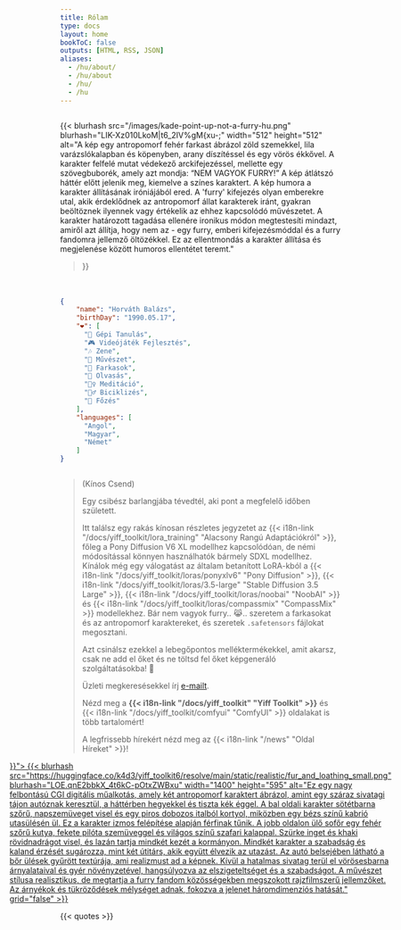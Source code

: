 ```yaml
---
title: Rólam
type: docs
layout: home
bookToC: false
outputs: [HTML, RSS, JSON]
aliases:
  - /hu/about/
  - /hu/about
  - /hu/
  - /hu
---
```


<!-- markdownlint-disable MD009 MD025 MD033 MD026 -->

<div style="display: flex; flex-wrap: wrap; justify-content: space-between; gap: 20px;">
  <div style="flex: 1 1 300px; min-width: 0;">

{{< blurhash
    src="/images/kade-point-up-not-a-furry-hu.png"
    blurhash="LIK-Xz010LkoM|t6_2IV%gM{xu-;"
    width="512"
    height="512"
    alt="A kép egy antropomorf fehér farkast ábrázol zöld szemekkel, lila varázslókalapban és köpenyben, arany díszítéssel és egy vörös ékkővel. A karakter felfelé mutat védekező arckifejezéssel, mellette egy szövegbuborék, amely azt mondja: “NEM VAGYOK FURRY!” A kép átlátszó háttér előtt jelenik meg, kiemelve a színes karaktert. A kép humora a karakter állításának iróniájából ered. A 'furry' kifejezés olyan emberekre utal, akik érdeklődnek az antropomorf állat karakterek iránt, gyakran beöltöznek ilyennek vagy értékelik az ehhez kapcsolódó művészetet. A karakter határozott tagadása ellenére ironikus módon megtestesíti mindazt, amiről azt állítja, hogy nem az - egy furry, emberi kifejezésmóddal és a furry fandomra jellemző öltözékkel. Ez az ellentmondás a karakter állítása és megjelenése között humoros ellentétet teremt."
>}}

  </div>
  <div style="flex: 1 1 300px; min-width: 0;">

```json
{
    "name": "Horváth Balázs",
    "birthDay": "1990.05.17",
    "❤️": [
      "🧠 Gépi Tanulás",
      "🎮 Videójáték Fejlesztés",
      "🎶 Zene",
      "🎨 Művészet",
      "🐺 Farkasok",
      "📖 Olvasás",
      "🧘‍♀️ Meditáció",
      "🚴‍♂️ Biciklizés",
      "🧁 Főzés"
    ],
    "languages": [
      "Angol",
      "Magyar",
      "Német"
    ]
}
```

  </div>
</div>

> (Kínos Csend)
>
> Egy csibész barlangjába tévedtél, aki pont a megfelelő időben született.
>
> Itt találsz egy rakás kínosan részletes jegyzetet az {{< i18n-link "/docs/yiff_toolkit/lora_training" "Alacsony Rangú Adaptációkról" >}}, főleg a Pony Diffusion V6 XL modellhez kapcsolódóan, de némi módosítással könnyen használhatók bármely SDXL modellhez. Kínálok még egy válogatást az általam betanított LoRA-kból a {{< i18n-link "/docs/yiff_toolkit/loras/ponyxlv6" "Pony Diffusion" >}}, {{< i18n-link "/docs/yiff_toolkit/loras/3.5-large" "Stable Diffusion 3.5 Large" >}}, {{< i18n-link "/docs/yiff_toolkit/loras/noobai" "NoobAI" >}} és {{< i18n-link "/docs/yiff_toolkit/loras/compassmix" "CompassMix" >}} modellekhez. Bár nem vagyok furry.. 😹.. szeretem a farkasokat és az antropomorf karaktereket, és szeretek `.safetensors` fájlokat megosztani.
> 
> Azt csinálsz ezekkel a lebegőpontos melléktermékekkel, amit akarsz, csak ne add el őket és ne töltsd fel őket képgeneráló szolgáltatásokba! 🐺
> 
> Üzleti megkeresésekkel írj [e-mailt](mailto:acsipont@gmail.com).
> 
> Nézd meg a **{{< i18n-link "/docs/yiff_toolkit" "Yiff Toolkit" >}}** és {{< i18n-link "/docs/yiff_toolkit/comfyui" "ComfyUI" >}} oldalakat is több tartalomért!
>
> A legfrissebb hírekért nézd meg az {{< i18n-link "/news" "Oldal Híreket" >}}!

<div style="display: flex; justify-content: center;">
  <a href="{{< i18n-link "/docs/yiff_toolkit" "" true >}}">
    {{< blurhash
      src="https://huggingface.co/k4d3/yiff_toolkit6/resolve/main/static/realistic/fur_and_loathing_small.png"
      blurhash="LOE.qnE2bbkX_4t6kC-pOtxZWBxu"
      width="1400"
      height="595"
      alt="Ez egy nagy felbontású CGI digitális műalkotás, amely két antropomorf karaktert ábrázol, amint egy száraz sivatagi tájon autóznak keresztül, a háttérben hegyekkel és tiszta kék éggel. A bal oldali karakter sötétbarna szőrű, napszemüveget visel és egy piros dobozos italból kortyol, miközben egy bézs színű kabrió utasülésén ül. Ez a karakter izmos felépítése alapján férfinak tűnik. A jobb oldalon ülő sofőr egy fehér szőrű kutya, fekete pilóta szemüveggel és világos színű szafari kalappal. Szürke inget és khaki rövidnadrágot visel, és lazán tartja mindkét kezét a kormányon. Mindkét karakter a szabadság és kaland érzését sugározza, mint két útitárs, akik együtt élvezik az utazást. Az autó belsejében látható a bőr ülések gyűrött textúrája, ami realizmust ad a képnek. Kívül a hatalmas sivatag terül el vörösesbarna árnyalataival és gyér növényzetével, hangsúlyozva az elszigeteltséget és a szabadságot. A művészet stílusa realisztikus, de megtartja a furry fandom közösségekben megszokott rajzfilmszerű jellemzőket. Az árnyékok és tükröződések mélységet adnak, fokozva a jelenet háromdimenziós hatását."
      grid="false"
    >}}
  </a>
</div>

{{< quotes >}}
